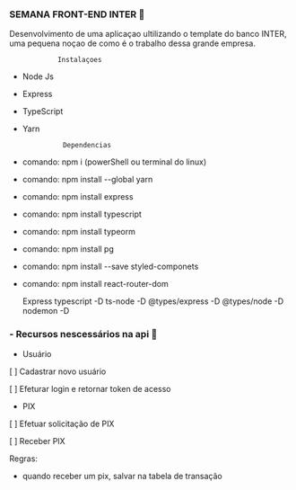 ### SEMANA FRONT-END INTER :page_with_curl:

Desenvolvimento de uma aplicaçao ultilizando o template do banco INTER, uma pequena noçao de como é o trabalho dessa grande empresa.

                Instalaçoes

- Node Js
- Express
- TypeScript
- Yarn

                Dependencias

- comando: npm i (powerShell ou terminal do linux)
- comando: npm install --global  yarn
- comando: npm install express
- comando: npm install typescript
- comando: npm install typeorm
- comando: npm install pg
- comando: npm install --save styled-componets
- comando: npm install react-router-dom

    Express
    typescript -D
    ts-node -D 
    @types/express -D
    @types/node -D
    nodemon -D

### - Recursos nescessários na api :electric_plug:

- Usuário

 [ ] Cadastrar novo usuário

 [ ] Efeturar login e retornar token de acesso

- PIX

 [ ] Efetuar solicitação de PIX
 
 [ ] Receber PIX
 
 Regras: 
  - quando receber um pix, salvar na tabela de transação